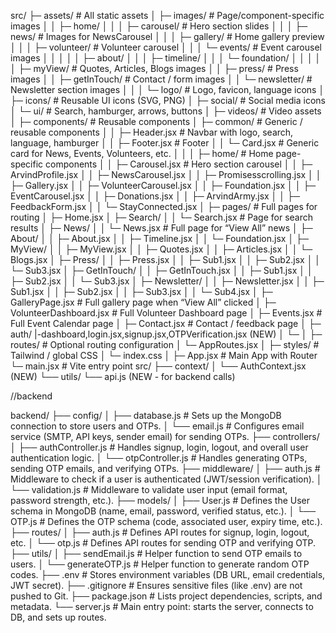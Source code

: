 src/
├─ assets/                    # All static assets
│   ├─ images/                # Page/component-specific images
│   │   ├─ home/
│   │   │   ├─ carousel/      # Hero section slides
│   │   │   ├─ news/          # Images for NewsCarousel
│   │   │   ├─ gallery/       # Home gallery preview
│   │   │   ├─ volunteer/     # Volunteer carousel
│   │   │   └─ events/        # Event carousel images
│   │   │
│   │   ├─ about/
│   │   │   ├─ timeline/
│   │   │   └─ foundation/
│   │   │
│   │   ├─ myView/            # Quotes, Articles, Blogs images
│   │   ├─ press/             # Press images
│   │   ├─ getInTouch/        # Contact / form images
│   │   └─ newsletter/        # Newsletter section images
│   │
│   └─ logo/                  # Logo, favicon, language icons
│
├─ icons/                     # Reusable UI icons (SVG, PNG)
│   ├─ social/                # Social media icons
│   └─ ui/                    # Search, hamburger, arrows, buttons
│
├─ videos/                     # Video assets
│
├─ components/                # Reusable components
│   ├─ common/                # Generic / reusable components
│   │   ├─ Header.jsx          # Navbar with logo, search, language, hamburger
│   │   ├─ Footer.jsx          # Footer
│   │   └─ Card.jsx            # Generic card for News, Events, Volunteers, etc.
│   │
│   ├─ home/                   # Home page-specific components
│   │   ├─ Carousel.jsx        # Hero section carousel
│   │   ├─ ArvindProfile.jsx
│   │   ├─ NewsCarousel.jsx
│   │   ├─ Promisesscrolling.jsx
│   │   ├─ Gallery.jsx
│   │   ├─ VolunteerCarousel.jsx
│   │   ├─ Foundation.jsx
│   │   ├─ EventCarousel.jsx
│   │   ├─ Donations.jsx
│   │   ├─ ArvindArmy.jsx
│   │   ├─ FeedbackForm.jsx
│   │   └─ StayConnected.jsx
│
├─ pages/                     # Full pages for routing
│   ├─ Home.jsx
│   ├─ Search/
│   │   └─ Search.jsx          # Page for search results
│   ├─ News/
│   │   └─ News.jsx            # Full page for “View All” news
│   ├─ About/
│   │   ├─ About.jsx
│   │   ├─ Timeline.jsx
│   │   └─ Foundation.jsx
│   ├─ MyView/
│   │   ├─ MyView.jsx
│   │   ├─ Quotes.jsx
│   │   ├─ Articles.jsx
│   │   └─ Blogs.jsx
│   ├─ Press/
│   │   ├─ Press.jsx
│   │   ├─ Sub1.jsx
│   │   ├─ Sub2.jsx
│   │   └─ Sub3.jsx
│   ├─ GetInTouch/
│   │   ├─ GetInTouch.jsx
│   │   ├─ Sub1.jsx
│   │   ├─ Sub2.jsx
│   │   └─ Sub3.jsx
│   ├─ Newsletter/
│   │   ├─ Newsletter.jsx
│   │   ├─ Sub1.jsx
│   │   ├─ Sub2.jsx
│   │   ├─ Sub3.jsx
│   │   └─ Sub4.jsx
│   ├─ GalleryPage.jsx         # Full gallery page when “View All” clicked
│   ├─ VolunteerDashboard.jsx  # Full Volunteer Dashboard page
│   ├─ Events.jsx              # Full Event Calendar page
│   ├─ Contact.jsx             # Contact / feedback page
│   ├─ auth/
        |-dashboard,login.jsx,signup.jsx,OTPVerification.jsx (NEW)
│   └─ 
│
├─ routes/                     # Optional routing configuration
│   └─ AppRoutes.jsx
│
├─ styles/                     # Tailwind / global CSS
│   └─ index.css
│
├─ App.jsx                      # Main App with Router
└─ main.jsx                     # Vite entry point
src/
   ├── context/
   │   └── AuthContext.jsx (NEW)
   └── utils/
       └── api.js (NEW - for backend calls)




//backend

backend/
├── config/
│   ├── database.js      # Sets up the MongoDB connection to store users and OTPs.
│   └── email.js         # Configures email service (SMTP, API keys, sender email) for sending OTPs.
├── controllers/
│   ├── authController.js # Handles signup, login, logout, and overall user authentication logic.
│   └── otpController.js  # Handles generating OTPs, sending OTP emails, and verifying OTPs.
├── middleware/
│   ├── auth.js          # Middleware to check if a user is authenticated (JWT/session verification).
│   └── validation.js    # Middleware to validate user input (email format, password strength, etc.).
├── models/
│   ├── User.js          # Defines the User schema in MongoDB (name, email, password, verified status, etc.).
│   └── OTP.js           # Defines the OTP schema (code, associated user, expiry time, etc.).
├── routes/
│   ├── auth.js          # Defines API routes for signup, login, logout, etc.
│   └── otp.js           # Defines API routes for sending OTP and verifying OTP.
├── utils/
│   ├── sendEmail.js     # Helper function to send OTP emails to users.
│   └── generateOTP.js   # Helper function to generate random OTP codes.
├── .env                 # Stores environment variables (DB URL, email credentials, JWT secret).
├── .gitignore           # Ensures sensitive files (like .env) are not pushed to Git.
├── package.json         # Lists project dependencies, scripts, and metadata.
└── server.js            # Main entry point: starts the server, connects to DB, and sets up routes.
